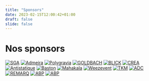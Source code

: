 ```yaml
---
title: "Sponsors"
date: 2023-02-15T12:00:42+01:00
draft: false
slide: false
---
```


# Nos sponsors

<div class="sponsors-grid">
<a href="https://www.apgsga.ch/fr/" target="_blank"><img src="/images/sponsors/472939176-sga.svg" alt="SGA" loading="lazy" /></a>
<a href="https://admeira.ch/fr/" target="_blank"><img src="/images/sponsors/472939161-admeira.svg" alt="Admeira" loading="lazy" /></a>
<a href="https://polygravia.ch/pag-accueil/" target="_blank"><img src="/images/sponsors/472939182-polygravia.svg" alt="Polygravia" loading="lazy" /></a>
<a href="https://goldbach.com/ch/fr/home" target="_blank"><img src="/images/sponsors/472939197-goldbach.svg" alt="GOLDBACH" loading="lazy" /></a>
<a href="https://www.blick.ch/fr/" target="_blank"><img src="/images/sponsors/472939158-blick.svg" alt="BLICK" loading="lazy" /></a>
<a href="https://www.creageneve.com/" target="_blank"><img src="/images/sponsors/472939171-crea.svg" alt="CREA" loading="lazy" /></a>
<a href="https://antistatique.net/" target="_blank"><img src="/images/sponsors/472939206-antistatique.svg" alt="Antistatique " loading="lazy" /></a>
<a href="https://www.baston.ch/" target="_blank"><img src="/images/sponsors/472939166-baston.svg" alt="Baston" loading="lazy" /></a>
<a href="https://mahakala.ch/" target="_blank"><img src="/images/sponsors/472939188-mahakala.svg" alt="Mahakala" loading="lazy" /></a>
<a href="https://weezevent.com/fr-ch/" target="_blank"><img src="/images/sponsors/472939203-weez.svg" alt="Weezevent" loading="lazy" /></a>
<a href="https://www.tkm.ch/" target="_blank"><img src="/images/sponsors/472939211-tkm.svg" alt="TKM" loading="lazy" /></a>
<a href="https://www.adc.ch/fr/" target="_blank"><img src="/images/sponsors/472939200-adc.svg" alt="ADC" loading="lazy" /></a>
<a href="https://www.remarq.ch/" target="_blank"><img src="/images/sponsors/472939172-remarq.svg" alt="REMARQ" loading="lazy" /></a>
<a href="https://www.abp-project.ch/" target="_blank"><img src="/images/sponsors/473421542-abp.svg" alt="ABP" loading="lazy" /></a>
<a href="https://www.morand.ch/" target="_blank"><img src="/images/sponsors/472939206-morand.svg" alt="ABP" loading="lazy" /></a>
</div>















